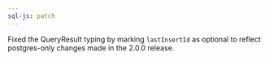 ```yaml
---
sql-js: patch
---
```


Fixed the QueryResult typing by marking `lastInsertId` as optional to reflect postgres-only changes made in the 2.0.0 release.
